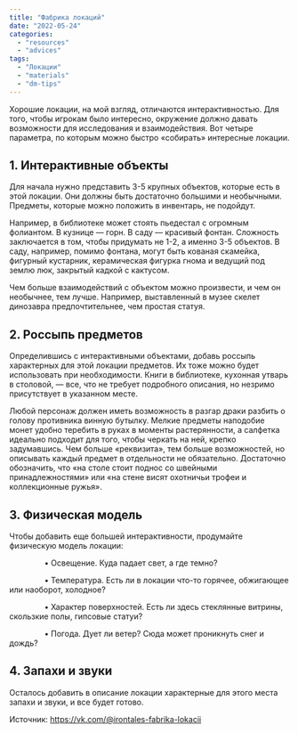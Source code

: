 ```yaml
---
title: "Фабрика локаций"
date: "2022-05-24"
categories: 
  - "resources"
  - "advices"
tags: 
  - "Локации"
  - "materials"
  - "dm-tips"
---
```


Хорошие локации, на мой взгляд, отличаются интерактивностью. Для того, чтобы игрокам было интересно, окружение должно давать возможности для исследования и взаимодействия. Вот четыре параметра, по которым можно быстро «собирать» интересные локации.

## 1\. Интерактивные объекты

Для начала нужно представить 3-5 крупных объектов, которые есть в этой локации. Они должны быть достаточно большими и необычными. Предметы, которые можно положить в инвентарь, не подойдут.

Например, в библиотеке может стоять пьедестал с огромным фолиантом. В кузнице — горн. В саду — красивый фонтан. Сложность заключается в том, чтобы придумать не 1-2, а именно 3-5 объектов. В саду, например, помимо фонтана, могут быть кованая скамейка, фигурный кустарник, керамическая фигурка гнома и ведущий под землю люк, закрытый кадкой с кактусом.

Чем больше взаимодействий с объектом можно произвести, и чем он необычнее, тем лучше. Например, выставленный в музее скелет динозавра предпочтительнее, чем простая статуя.

## 2\. Россыпь предметов

Определившись с интерактивными объектами, добавь россыпь характерных для этой локации предметов. Их тоже можно будет использовать при необходимости. Книги в библиотеке, кухонная утварь в столовой, — все, что не требует подробного описания, но незримо присутствует в указанном месте.

Любой персонаж должен иметь возможность в разгар драки разбить о голову противника винную бутылку. Мелкие предметы наподобие монет удобно теребить в руках в моменты растерянности, а салфетка идеально подходит для того, чтобы черкать на ней, крепко задумавшись. Чем больше «реквизита», тем больше возможностей, но описывать каждый предмет в отдельности не обязательно. Достаточно обозначить, что «на столе стоит поднос со швейными принадлежностями» или «на стене висят охотничьи трофеи и коллекционные ружья».

## 3\. Физическая модель

Чтобы добавить еще большей интерактивности, продумайте физическую модель локации:

                • Освещение. Куда падает свет, а где темно?

                • Температура. Есть ли в локации что-то горячее, обжигающее или наоборот, холодное?

                • Характер поверхностей. Есть ли здесь стеклянные витрины, скользкие полы, гипсовые статуи?

                • Погода. Дует ли ветер? Сюда может проникнуть снег и дождь?

## 4\. Запахи и звуки

Осталось добавить в описание локации характерные для этого места запахи и звуки, и все будет готово.

Источник: <https://vk.com/@irontales-fabrika-lokacii>
